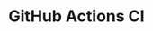# GitHub Actions CI
























































































































































































































































































































































































































































































































































































































































































































































































































































































































































































































































































































































































































































































































































































































































































































































































































































































































































































































































































































































